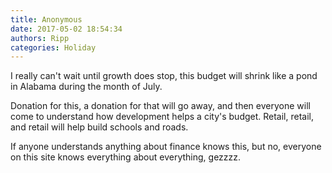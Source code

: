 ```yaml
---
title: Anonymous
date: 2017-05-02 18:54:34
authors: Ripp
categories: Holiday
---
```


 I really can't wait until growth does stop, this budget will shrink like a pond in Alabama during the month of July. 

Donation for this, a donation for that will go away, and then everyone will come to understand how development helps a city's budget. Retail, retail, and retail will help build schools and roads.

If anyone understands anything about finance knows this, but no, everyone on this site knows everything about everything, gezzzz.